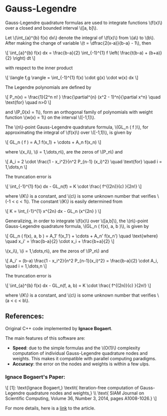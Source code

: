 # Gauss-Legendre

Gauss-Legendre quadrature formulas are used to integrate functions \\(f(x)\\) over a closed and bounded interval \\(\[a, b\]\\).

Let \\(\int\_{a}^{b} f(x) dx\\) denote the integral of \\(f(x)\\) from \\(a\\) to \\(b\\). After making the change of variable \\(t = \dfrac{2(x-a)}{b-a} - 1\\), then

\\[
\int_{a}^{b} f(x) dx = \frac{b-a}{2} \int_{-1}^{1} f \left( \frac{t(b-a) + (b+a)}{2} \right) dt
\\]

with respect to the inner product

\\[
\langle f,g \rangle = \int\_{-1}^{1} f(x) \cdot g(x) \cdot w(x) dx
\\]

The Legendre polynomials are defined by

\\[
P_n(x) = \frac{1}{2^n n! } \frac{\partial^{n} (x^2 - 1)^n}{\partial x^n} \quad \text{for} \quad n>0
\\]

and \\(P_0(x) = 1\\), form an orthogonal family of polynomials with weight function \\(w(x) = 1\\) on the interval \\([-1,1]\\).

The \\(n\\)-point Gauss-Legendre quadrature formula, \\(GL_n ( f )\\), for approximating the integral of \\(f(x)\\) over \\([-1,1]\\), is given by

\\[
GL_n ( f ) = A_1 f(x_1) + \cdots + A_n f(x_n)
\\]

where \\(x_i\\), \\(i = 1,\dots,n\\), are the zeros of \\(P_n\\) and

\\[
A_i = 2 \cdot \frac{1 - x_i^2}{n^2 P\_{n-1} (x_i)^2} \quad \text{for} \quad i = 1,\dots,n
\\]

The truncation error is

\\[
\int\_{-1}^{1} f(x) dx - GL_n(f) = K \cdot \frac{ f^{(2n)}(c) }{2n!}
\\]

where \\(K\\) is a constant, and \\(c\\) is some unknown number that verifies \\(-1 < c < 1\\). The constant \\(K\\) is easily determined from

\\[
K = \int\_{-1}^{1} x^{2n} dx - GL_n (x^{2n} )
\\]

Generalizing, in order to integrate \\(f(x)\\) over \\([a,b]\\), the \\(n\\)-point Gauss-Legendre quadrature formula, \\(GL_n ( f(x), a, b )\\), is given by

\\[
GL_n ( f(x), a, b ) = A_1' f(x_1') + \cdots + A_n' f(x_n') \quad \text{where} \quad x_i' = \frac{b-a}{2} \cdot x_i + \frac{b+a}{2}
\\]

\\(x_i\\), \\(i = 1,\dots,n\\), are the zeros of \\(P_n\\) and

\\[
A_i' = (b-a) \frac{1 - x_i^2}{n^2 P\_{n-1}(x_i)^2} = \frac{b-a}{2} \cdot A_i, \quad i = 1,\dots,n
\\]

The truncation error is

\\[
\int\_{a}^{b} f(x) dx - GL_n(f, a, b) = K \cdot \frac{ f^{(2n)}(c) }{2n!}
\\]

where \\(K\\) is a constant, and \\(c\\) is some unknown number that verifies \\(a < c < b\\).

## References:

Original C++ code implemented by **Ignace Bogaert**.

The main features of this software are:

- **Speed**: due to the simple formulas and the \\(O(1)\\) complexity computation of
  individual Gauss-Legendre quadrature nodes and weights.
  This makes it compatible with parallel computing paradigms.
- **Accuracy**: the error on the nodes and weights is within a few ulps.

### Ignace Bogaert's Paper:

\\[
[1]: \text{Ignace Bogaert,}
\textit{ Iteration-free computation of Gauss-Legendre quadrature nodes and weights,} \\\\
\text{ SIAM Journal on Scientific Computing, Volume 36, Number 3, 2014, pages A1008-1026.}
\\]

For more details, here is a [link](https://www.cfm.brown.edu/faculty/gk/APMA2560/Handouts/GL_quad_Bogaert_2014.pdf) to the article.
